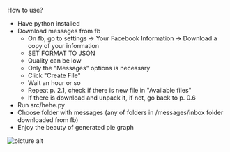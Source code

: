 How to use?
- Have python installed
- Download messages from fb
   - On fb, go to settings -> Your Facebook Information -> Download a copy of your information
   - SET FORMAT TO JSON
   - Quality can be low
   - Only the  "Messages" options is necessary
   - Click "Create File"
   - Wait an hour or so
   - Repeat p. 2.1, check if there is new file in "Available files"
   - If there is download and unpack it, if not, go back to p. 0.6
- Run src/hehe.py
- Choose folder with messages (any of folders in /messages/inbox folder downloaded from fb)
- Enjoy the beauty of generated pie graph


![picture alt](https://i.imgur.com/8JgQCFH.png "Title is optional")
